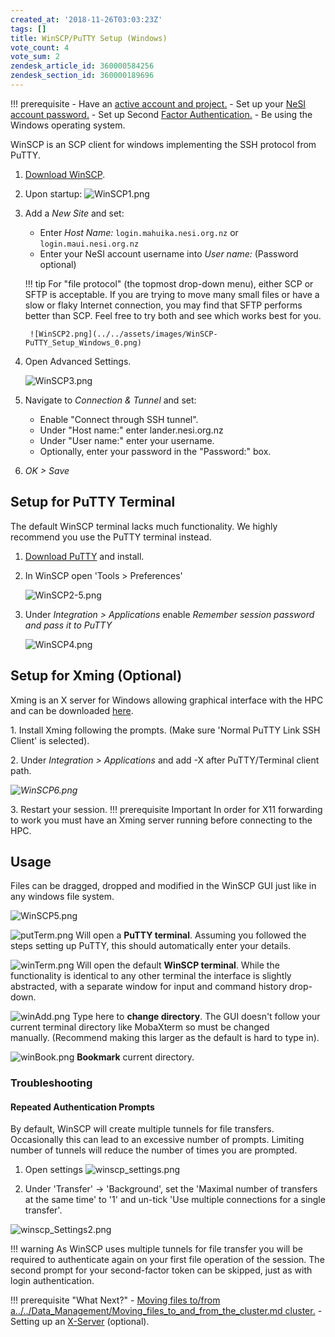 ```yaml
---
created_at: '2018-11-26T03:03:23Z'
tags: []
title: WinSCP/PuTTY Setup (Windows)
vote_count: 4
vote_sum: 2
zendesk_article_id: 360000584256
zendesk_section_id: 360000189696
---
```


!!! prerequisite
     -   Have an [active account and project.](../../Getting_Started/Accounts-Projects_and_Allocations/Creating_a_NeSI_Account_Profile.md)
     -   Set up your [NeSI account password.](../../Getting_Started/Accessing_the_HPCs/Setting_Up_and_Resetting_Your_Password.md)
     -   Set up Second [Factor Authentication.](../../Getting_Started/Accessing_the_HPCs/Setting_Up_Two_Factor_Authentication.md)
     -   Be using the Windows operating system.

WinSCP is an SCP client for windows implementing the SSH protocol from
PuTTY.

1. [Download WinSCP](https://winscp.net/eng/download.php).

2. Upon startup:
    ![WinSCP1.png](../../assets/images/WinSCP-PuTTY_Setup_Windows.png)

3. Add a *New Site* and set:

    - Enter *Host Name:* `login.mahuika.nesi.org.nz` or `login.maui.nesi.org.nz`
    - Enter your NeSI account username into *User name:* (Password optional)

    !!! tip
        For "file protocol" (the topmost drop-down menu), either SCP or SFTP
        is acceptable. If you are trying to move many small files or have a
        slow or flaky Internet connection, you may find that SFTP performs
        better than SCP. Feel free to try both and see which works best for
        you.

        ![WinSCP2.png](../../assets/images/WinSCP-PuTTY_Setup_Windows_0.png)

4. Open Advanced Settings.

    ![WinSCP3.png](../../assets/images/WinSCP-PuTTY_Setup_Windows_1.png)

5. Navigate to *Connection & Tunnel* and set:
    - Enable "Connect through SSH tunnel".
    - Under "Host name:" enter lander.nesi.org.nz
    - Under "User name:" enter your username.
    - Optionally, enter your password in the "Password:" box.
6. *OK &gt; Save*

## Setup for PuTTY Terminal

The default WinSCP terminal lacks much functionality. We highly
recommend you use the PuTTY terminal instead.

1. [Download PuTTY](https://www.putty.org/) and install.

2. In WinSCP open 'Tools &gt; Preferences'

    ![WinSCP2-5.png](../../assets/images/WinSCP-PuTTY_Setup_Windows_2.png)

3. Under *Integration &gt; Applications* enable *Remember session
password and pass it to PuTTY*

    ![WinSCP4.png](../../assets/images/WinSCP-PuTTY_Setup_Windows_3.png)

## Setup for Xming (Optional)

Xming is an X server for Windows allowing graphical interface with the
HPC and can be downloaded
[here](https://sourceforge.net/projects/xming/).

1\. Install Xming following the prompts. (Make sure 'Normal PuTTY Link
SSH Client' is selected).

2\. Under *Integration &gt; Applications* and add -X after
PuTTY/Terminal client path.

*![WinSCP6.png](../../assets/images/WinSCP-PuTTY_Setup_Windows_4.png)*

3\. Restart your session.
!!! prerequisite Important
     In order for X11 forwarding to work you must have an Xming server
     running before connecting to the HPC.

## Usage

Files can be dragged, dropped and modified in the WinSCP GUI just like
in any windows file system.

![WinSCP5.png](../../assets/images/WinSCP-PuTTY_Setup_Windows_5.png)

![putTerm.png](../../assets/images/WinSCP-PuTTY_Setup_Windows_6.png) Will
open a **PuTTY terminal**. Assuming you followed the steps setting up
PuTTY, this should automatically enter your details.

![winTerm.png](../../assets/images/WinSCP-PuTTY_Setup_Windows_7.png) Will
open the default **WinSCP terminal**. While the functionality is
identical to any other terminal the interface is slightly abstracted,
with a separate window for input and command history drop-down.

![winAdd.png](../../assets/images/WinSCP-PuTTY_Setup_Windows_8.png) Type
here to **change directory**. The GUI doesn't follow your current
terminal directory like MobaXterm so must be changed
manually. (Recommend making this larger as the default is hard to
type in).

![winBook.png](../../assets/images/WinSCP-PuTTY_Setup_Windows_9.png) **Bookmark**
current directory.

### Troubleshooting

#### Repeated Authentication Prompts

By default, WinSCP will create multiple tunnels for file transfers.
Occasionally this can lead to an excessive number of prompts. Limiting
number of tunnels will reduce the number of times you are prompted.

1. Open settings
    ![winscp\_settings.png](../../assets/images/WinSCP-PuTTY_Setup_Windows_10.png)

2. Under 'Transfer' -&gt; 'Background', set the 'Maximal number of
transfers at the same time' to '1' and un-tick 'Use multiple connections
for a single transfer'.

![winscp\_Settings2.png](../../assets/images/WinSCP-PuTTY_Setup_Windows_11.png)

!!! warning
     As WinSCP uses multiple tunnels for file transfer you will be required
     to authenticate again on your first file operation of the session. The
     second prompt for your second-factor token can be skipped, just as
     with login authentication.

!!! prerequisite "What Next?"
     -   [Moving files to/from a../../Data_Management/Moving_files_to_and_from_the_cluster.md
         cluster.](../../Getting_Started/Next_Steps/Moving_files_to_and_from_the_cluster.md)
     -   Setting up
         an [X-Server](./X11_on_NeSI.md)
         (optional).
